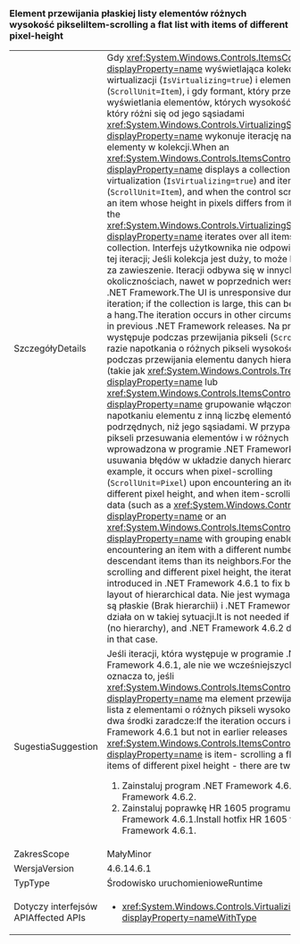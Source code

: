 ### <a name="item-scrolling-a-flat-list-with-items-of-different-pixel-height"></a><span data-ttu-id="a83d0-101">Element przewijania płaskiej listy elementów różnych wysokość pikseli</span><span class="sxs-lookup"><span data-stu-id="a83d0-101">Item-scrolling a flat list with items of different pixel-height</span></span>

|   |   |
|---|---|
|<span data-ttu-id="a83d0-102">Szczegóły</span><span class="sxs-lookup"><span data-stu-id="a83d0-102">Details</span></span>|<span data-ttu-id="a83d0-103">Gdy <xref:System.Windows.Controls.ItemsControl?displayProperty=name> wyświetlająca kolekcję przy użyciu wirtualizacji (<code>IsVirtualizing=true</code>) i element przewijania (<code>ScrollUnit=Item</code>), i gdy formant, który przewija widok do wyświetlania elementów, których wysokość w pikselach, który różni się od jego sąsiadami <xref:System.Windows.Controls.VirtualizingStackPanel?displayProperty=name> wykonuje iterację na wszystkich elementy w kolekcji.</span><span class="sxs-lookup"><span data-stu-id="a83d0-103">When an <xref:System.Windows.Controls.ItemsControl?displayProperty=name> displays a collection using virtualization (<code>IsVirtualizing=true</code>) and item- scrolling (<code>ScrollUnit=Item</code>), and when the control scrolls to display an item whose height in pixels differs from its neighbors, the <xref:System.Windows.Controls.VirtualizingStackPanel?displayProperty=name> iterates over all items in the collection.</span></span> <span data-ttu-id="a83d0-104">Interfejs użytkownika nie odpowiada podczas tej iteracji; Jeśli kolekcja jest duży, to może być uważane za zawieszenie. Iteracji odbywa się w innych okolicznościach, nawet w poprzednich wersjach systemu .NET Framework.</span><span class="sxs-lookup"><span data-stu-id="a83d0-104">The UI is unresponsive during this iteration; if the collection is large, this can be perceived as a hang.The iteration occurs in other circumstances, even in previous .NET Framework releases.</span></span> <span data-ttu-id="a83d0-105">Na przykład występuje podczas przewijania pikseli (<code>ScrollUnit=Pixel</code>) razie napotkania o różnych pikseli wysokości i elementu podczas przewijania elementu danych hierarchicznych (takie jak <xref:System.Windows.Controls.TreeView?displayProperty=name> lub <xref:System.Windows.Controls.ItemsControl?displayProperty=name> grupowanie włączone) po napotkaniu elementu z inną liczbę elementów podrzędnych, niż jego sąsiadami. W przypadku wysokość pikseli przesuwania elementów i w różnych iteracji została wprowadzona w programie .NET Framework 4.6.1 do usuwania błędów w układzie danych hierarchicznych.</span><span class="sxs-lookup"><span data-stu-id="a83d0-105">For example, it occurs when pixel-scrolling (<code>ScrollUnit=Pixel</code>) upon encountering an item with different pixel height, and when item-scrolling hierarchical data (such as a <xref:System.Windows.Controls.TreeView?displayProperty=name> or an <xref:System.Windows.Controls.ItemsControl?displayProperty=name> with grouping enabled) upon encountering an item with a different number of descendant items than its neighbors.For the case of item-scrolling and different pixel height, the iteration was introduced in .NET Framework 4.6.1 to fix bugs in the layout of hierarchical data.</span></span>  <span data-ttu-id="a83d0-106">Nie jest wymagana, jeśli dane są płaskie (Brak hierarchii) i .NET Framework 4.6.2 nie działa on w takiej sytuacji.</span><span class="sxs-lookup"><span data-stu-id="a83d0-106">It is not needed if the data is flat (no hierarchy), and .NET Framework 4.6.2 does not do it in that case.</span></span>|
|<span data-ttu-id="a83d0-107">Sugestia</span><span class="sxs-lookup"><span data-stu-id="a83d0-107">Suggestion</span></span>|<span data-ttu-id="a83d0-108">Jeśli iteracji, która występuje w programie .NET Framework 4.6.1, ale nie we wcześniejszych wersjach — oznacza to, jeśli <xref:System.Windows.Controls.ItemsControl?displayProperty=name> ma element przewijania płaska lista z elementami o różnych pikseli wysokości — istnieją dwa środki zaradcze:</span><span class="sxs-lookup"><span data-stu-id="a83d0-108">If the iteration occurs in .NET Framework 4.6.1 but not in earlier releases - that is, if the <xref:System.Windows.Controls.ItemsControl?displayProperty=name> is item- scrolling a flat list with items of different pixel height - there are two remedies:</span></span><ol><li><span data-ttu-id="a83d0-109">Zainstaluj program .NET Framework 4.6.2.</span><span class="sxs-lookup"><span data-stu-id="a83d0-109">Install .NET Framework 4.6.2.</span></span></li><li><span data-ttu-id="a83d0-110">Zainstaluj poprawkę HR 1605 programu .NET Framework 4.6.1.</span><span class="sxs-lookup"><span data-stu-id="a83d0-110">Install hotfix HR 1605 for .NET Framework 4.6.1.</span></span></li></ol>|
|<span data-ttu-id="a83d0-111">Zakres</span><span class="sxs-lookup"><span data-stu-id="a83d0-111">Scope</span></span>|<span data-ttu-id="a83d0-112">Mały</span><span class="sxs-lookup"><span data-stu-id="a83d0-112">Minor</span></span>|
|<span data-ttu-id="a83d0-113">Wersja</span><span class="sxs-lookup"><span data-stu-id="a83d0-113">Version</span></span>|<span data-ttu-id="a83d0-114">4.6.1</span><span class="sxs-lookup"><span data-stu-id="a83d0-114">4.6.1</span></span>|
|<span data-ttu-id="a83d0-115">Typ</span><span class="sxs-lookup"><span data-stu-id="a83d0-115">Type</span></span>|<span data-ttu-id="a83d0-116">Środowisko uruchomieniowe</span><span class="sxs-lookup"><span data-stu-id="a83d0-116">Runtime</span></span>|
|<span data-ttu-id="a83d0-117">Dotyczy interfejsów API</span><span class="sxs-lookup"><span data-stu-id="a83d0-117">Affected APIs</span></span>|<ul><li><xref:System.Windows.Controls.VirtualizingStackPanel?displayProperty=nameWithType></li></ul>|

